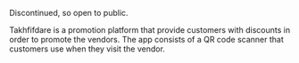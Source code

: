 Discontinued, so open to public.


Takhfifdare is a promotion platform that provide customers with 
discounts in order to promote the vendors. The app consists of a QR 
code scanner that customers use when they visit the vendor.
